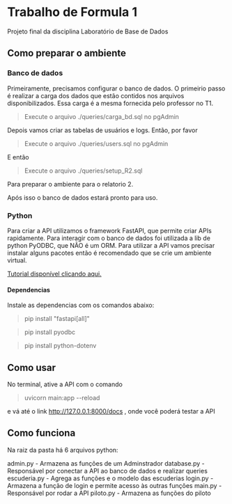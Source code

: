 # Trabalho de Formula 1
Projeto final da disciplina Laboratório de Base de Dados


## Como preparar o ambiente
### Banco de dados
 Primeiramente, precisamos configurar o banco de dados.
 O primeirio passo é realizar a carga dos dados que estão contidos nos arquivos disponibilizados. Essa carga é a mesma fornecida pelo professor no T1.
 > Execute o arquivo ./queries/carga_bd.sql no pgAdmin
 
 Depois vamos criar as tabelas de usuários e logs. Então, por favor
 > Execute o arquivo ./queries/users.sql no pgAdmin

 E então 
 > Execute o arquivo ./queries/setup_R2.sql

 Para preparar o ambiente para o relatorio 2.

 Após isso o banco de dados estará pronto para uso.

### Python
Para criar a API utilizamos o framework FastAPI, que permite criar APIs rapidamente. Para interagir com o banco de dados foi utilizada a lib de python PyODBC, que NÃO é um ORM. Para utilizar a API vamos precisar instalar alguns pacotes então é recomendado que se crie um ambiente virtual.

[Tutorial disponível clicando aqui.](https://www.treinaweb.com.br/blog/criando-ambientes-virtuais-para-projetos-python-com-o-virtualenv)

#### Dependencias
Instale as dependencias com os comandos abaixo:
>pip install "fastapi[all]"

>pip install pyodbc

>pip install python-dotenv

## Como usar
No terminal, ative a API com o comando
> uvicorn main:app --reload

e vá até o link http://127.0.0.1:8000/docs , onde você poderá testar a API

## Como funciona
Na raiz da pasta há 6 arquivos python:

admin.py - Armazena as funções de um Adminstrador
database.py - Responsável por conectar a API ao banco de dados e realizar queries
escuderia.py - Agrega as funções e o modelo das escuderias
login.py - Armazena a função de login e permite acesso às outras funções
main.py - Responsável por rodar a API
piloto.py - Armazena as funções do piloto

